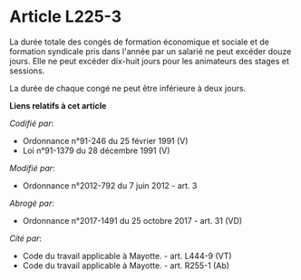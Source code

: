 # Article L225-3

La durée totale des congés de formation économique et sociale et de formation syndicale pris dans l'année par un salarié ne
peut excéder douze jours. Elle ne peut excéder dix-huit jours pour les animateurs des stages et sessions. 

La durée de chaque congé ne peut être inférieure à deux jours.

**Liens relatifs à cet article**

_Codifié par_:

  - Ordonnance n°91-246 du 25 février 1991 (V)
  - Loi n°91-1379 du 28 décembre 1991 (V)

_Modifié par_:

  - Ordonnance n°2012-792 du 7 juin 2012 - art. 3

_Abrogé par_:

  - Ordonnance n°2017-1491 du 25 octobre 2017 - art. 31 (VD)

_Cité par_:

  - Code du travail applicable à Mayotte. - art. L444-9 (VT)
  - Code du travail applicable à Mayotte. - art. R255-1 (Ab)
